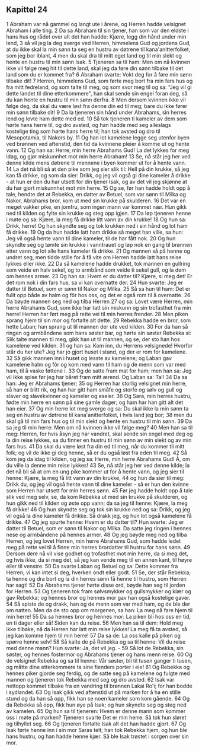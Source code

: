 ## Kapittel 24

1 Abraham var nå gammel og langt ute i årene, og Herren hadde velsignet Abraham i alle ting.
2 Da sa Abraham til sin tjener, han som var den eldste i hans hus og rådet over alt det han hadde: Kjære, legg din hånd under min lend,
3 så vil jeg la deg sverge ved Herren, himmelens Gud og jordens Gud, at du ikke skal la min sønn ta seg en hustru av døtrene til kana'anitterfolket, som jeg bor iblant,
4 men du skal dra til mitt eget land og til min slekt og hente en hustru til min sønn Isak.
5 Tjeneren sa til ham: Men om nå kvinnen ikke vil følge meg hit til dette land, skal jeg da føre din sønn tilbake til det land som du er kommet fra?
6 Abraham svarte: Vokt deg for å føre min sønn tilbake dit!
7 Herren, himmelens Gud, som førte meg bort fra min fars hus og fra mitt fedreland, og som talte til meg, og som svor meg til og sa: "Jeg vil gi dette landet til dine etterkommere", han skal sende sin engel foran deg, så du kan hente en hustru til min sønn derfra.
8 Men dersom kvinnen ikke vil følge deg, da skal du være løst fra denne din ed til meg; bare du ikke fører min sønn tilbake dit!
9 Da la tjeneren sin hånd under Abrahams, sin herres lend og lovte ham dette med ed.
10 Så tok tjeneren ti kameler av dem som hørte hans herre til, og dro avsted, og han hadde med seg alleslags kostelige ting som hørte hans herre til; han tok avsted og dro til Mesopotamia, til Nakors by.
11 Og han lot kamelene legge seg utenfor byen ved brønnen ved aftenstid, den tid da kvinnene pleier å komme ut og hente vann.
12 Og han sa: Herre, min herre Abrahams Gud! La det lykkes for meg idag, og gjør miskunnhet mot min herre Abraham!
13 Se, nå står jeg her ved denne kilde mens døtrene til mennene i byen kommer ut for å hente vann.
14 La det nå bli så at den pike som jeg sier slik til: Hell på din krukke, så jeg kan få drikke, og som da sier: Drikk, og jeg vil også gi dine kameler å drikke - at hun er den du har utsett for din tjener Isak, og av det vil jeg skjønne at du har gjort miskunnhet mot min herre.
15 Og se, før han hadde holdt opp å tale, hendte det at Rebekka, en datter av Betuel, som var sønn til Milka og Nakor, Abrahams bror, kom ut med sin krukke på skulderen.
16 Det var en meget vakker pike, en jomfru, som ingen mann var kommet nær. Hun gikk ned til kilden og fylte sin krukke og steg opp igjen.
17 Da løp tjeneren henne i møte og sa: Kjære, la meg få drikke litt vann av din krukke!
18 Og hun sa: Drikk, herre! Og hun skyndte seg og tok krukken ned i sin hånd og lot ham få drikke.
19 Og da hun hadde latt ham drikke så meget han ville, sa hun: Jeg vil også hente vann til dine kameler, til de har fått nok.
20 Og hun skyndte seg og tømte sin krukke i vanntrauet og løp nok en gang til brønnen etter vann og lot alle hans kameler få drikke.
21 Og mannen så på henne og undret seg, men tidde stille for å få vite om Herren hadde latt hans reise lykkes eller ikke.
22 Da så kamelene hadde drukket, tok mannen en gullring som veide en halv sekel, og to armbånd som veide ti sekel gull, og la dem om hennes armer.
23 Og han sa: Hvem er du datter til? Kjære, si meg det! Er det rom nok i din fars hus, sa vi kan overnatte der.
24 Hun svarte: Jeg er datter til Betuel, som er sønn til Nakor og Milka.
25 Så sa hun til ham: Det er fullt opp både av halm og fôr hos oss, og det er også rom til å overnatte.
26 Da bøyde mannen seg ned og tilba Herren
27 og sa: Lovet være Herren, min herre Abrahams Gud, som ikke har tatt sin miskunn og sin trofasthet fra min herre! Herren har ført meg på rette vei til min herres frender.
28 Men piken sprang hjem til sin mor og fortalte alt dette.
29 Rebekka hadde en bror, som hette Laban; han sprang ut til mannen der ute ved kilden.
30 For da han så ringen og armbåndene som hans søster bar, og hørte sin søster Rebekka si: Slik talte mannen til meg, gikk han ut til mannen, og se, der sto han hos kamelene ved kilden.
31 og han sa: Kom inn, du Herrens velsignede! Hvorfor står du her ute? Jeg har jo gjort huset i stand, og der er rom for kamelene.
32 Så gikk mannen inn i huset og lesste av kamelene; og Laban gav kamelene halm og fôr og kom med vann til ham og de menn som var med ham, til å vaske føttene i.
33 Og de satte fram mat for ham; men han sa: Jeg vil ikke spise før jeg har båret fram mitt ærend. Og Laban sa: Tal!
34 Da sa han: Jeg er Abrahams tjener;
35 og Herren har storlig velsignet min herre, så han er blitt rik, og han har gitt ham småfe og storfe og sølv og gull og slaver og slavekvinner og kameler og eseler.
36 Og Sara, min herres hustru, fødte min herre en sønn på sine gamle dager; og ham har han gitt alt det han eier.
37 Og min herre lot meg sverge og sa: Du skal ikke la min sønn ta seg en hustru av døtrene til kana'anitterfolket, i hvis land jeg bor;
38 men du skal gå til min fars hus og til min slekt og hente en hustru til min sønn.
39 Da sa jeg til min herre: Men om nå kvinnen ikke vil følge meg?
40 Men han sa til meg: Herren, for hvis åsyn jeg har vandret, skal sende sin engel med deg og la din reise lykkes, sa du finner en hustru til min sønn av min slekt og av min fars hus.
41 Da skal du være løst fra din ed til meg, når du kommer til mitt folk; og vil de ikke gi deg henne, så er du også løst fra eden til meg.
42 Så kom jeg da idag til kilden, og jeg sa: Herre, min herre Abrahams Gud! Å, om du ville la denne min reise lykkes!
43 Se, nå står jeg her ved denne kilde; la det nå bli så at om en ung pike kommer ut for å hente vann, og jeg sier til henne: Kjære, la meg få litt vann av din krukke,
44 og hun da sier til meg: Drikk du, og jeg vil også hente vann til dine kameler - så er hun den kvinne som Herren har utsett for min herres sønn.
45 Før jeg hadde holdt opp å tale slik ved meg selv, se, da kom Rebekka ut med sin krukke på skulderen, og hun gikk ned til kilden og øste opp vann; da sa jeg til henne: Kjære, la meg få drikke!
46 Og hun skyndte seg og tok sin krukke ned og sa: Drikk, og jeg vil også la dine kameler få drikke. Så drakk jeg, og hun lot også kamelene få drikke.
47 Og jeg spurte henne: Hvem er du datter til? Hun svarte: Jeg er datter til Betuel, som er sønn til Nakor og Milka. Da satte jeg ringen i hennes nese og armbåndene på hennes armer.
48 Og jeg bøyde meg ned og tilba Herren, og jeg lovet Herren, min herre Abrahams Gud, som hadde ledet meg på rette vei til å finne min herres brordatter til hustru for hans sønn.
49 Dersom dere nå vil vise godhet og trofasthet mot min herre, da si meg det, og hvis ikke, da si meg det, så jeg kan vende meg til en annen kant, til høyre eller til venstre.
50 Da svarte Laban og Betuel og sa: Dette kommer fra Herren; vi kan intet si deg, hverken ondt eller godt.
51 Se, der står Rebekka; ta henne og dra bort og la din herres sønn få henne til hustru, som Herren har sagt!
52 Da Abrahams tjener hørte disse ord, bøyde han seg til jorden for Herren.
53 Og tjeneren tok fram sølvsmykker og gullsmykker og klær og gav Rebekka; og hennes bror og hennes mor gav han også kostelige gaver.
54 Så spiste de og drakk, han og de menn som var med ham, og de ble der om natten. Men da de sto opp om morgenen, sa han: La meg nå fare hjem til min herre!
55 Da sa hennes bror og hennes mor: La piken bli hos oss en tid, en ti dager eller så! Siden kan du reise.
56 Men han sa til dem: Hold meg ikke tilbake, nå da Herren har latt min reise lykkes! La meg få ta avsted, så jeg kan komme hjem til min herre!
57 Da sa de: La oss kalle på piken og spørre henne selv!
58 Så kalte de på Rebekka og sa til henne: Vil du reise med denne mann? Hun svarte: Ja, det vil jeg. -
59 Så lot de Rebekka, sin søster, og hennes fostermor og Abrahams tjener og hans menn reise.
60 Og de velsignet Rebekka og sa til henne: Vår søster, bli til tusen ganger ti tusen, og måtte dine etterkommere ta sine fienders porter i eie!
61 Og Rebekka og hennes piker gjorde seg ferdig, og de satte seg på kamelene og fulgte med mannen og tjeneren tok Rebekka med seg og dro avsted.
62 Isak var nettopp kommet tilbake fra en vandring til brønnen Lakai Ro'i; for han bodde i sydlandet.
63 Og Isak gikk ved aftenstid ut på marken for å ha en stille stund og da han så opp, fikk han se noen kameler som kom gående.
64 Og da Rebekka så opp, fikk hun øye på Isak; og hun skyndte seg og steg ned av kamelen.
65 Og hun sa til tjeneren: Hvem er denne mann som kommer oss i møte på marken? Tjeneren svarte Det er min herre. Så tok hun sløret og tilhyllet seg.
66 Og tjeneren fortalte Isak alt det han hadde gjort.
67 Og Isak førte henne inn i sin mor Saras telt; han tok Rebekka hjem, og hun ble hans hustru, og han hadde henne kjær. Så ble Isak trøstet i sorgen over sin mor.
